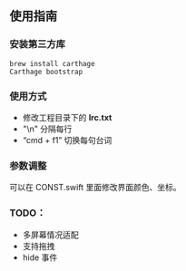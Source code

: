 ## 使用指南
### 安装第三方库

```
brew install carthage
Carthage bootstrap
```
### 使用方式

- 修改工程目录下的 **lrc.txt** 
- "\n" 分隔每行
- “cmd + f1” 切换每句台词

### 参数调整

可以在 CONST.swift 里面修改界面颜色、坐标。

### TODO：
- 多屏幕情况适配
- 支持拖拽
- hide 事件



